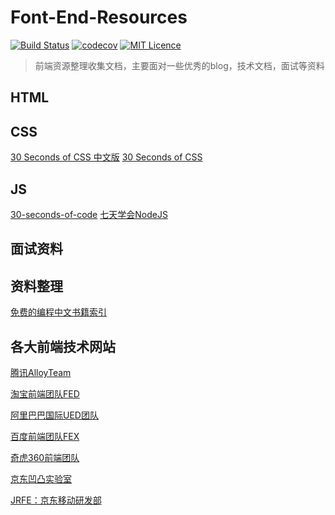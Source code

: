 # Font-End-Resources

[![Build Status](https://travis-ci.org/nieyafei/front-end-resources.svg?branch=master)](https://travis-ci.org/nieyafei/front-end-resources)
[![codecov](https://codecov.io/gh/nieyafei/front-end-resources/branch/master/graph/badge.svg)](https://codecov.io/gh/nieyafei/front-end-resources)
[![MIT Licence](https://badges.frapsoft.com/os/mit/mit.svg?v=103)](https://opensource.org/licenses/mit-license.php) 

> 前端资源整理收集文档，主要面对一些优秀的blog，技术文档，面试等资料

## HTML


## CSS

[30 Seconds of CSS 中文版](https://github.com/kujian/30-seconds-of-css)
[30 Seconds of CSS](https://github.com/Chalarangelo/30-seconds-of-code)

## JS

[30-seconds-of-code](https://github.com/kujian/30-seconds-of-code)
[七天学会NodeJS](http://nqdeng.github.io/7-days-nodejs/)

## 面试资料


## 资料整理

[免费的编程中文书籍索引](https://github.com/justjavac/free-programming-books-zh_CN)

## 各大前端技术网站

[腾讯AlloyTeam](http://www.alloyteam.com/)

[淘宝前端团队FED](http://taobaofed.org/)

[阿里巴巴国际UED团队](http://www.aliued.com/)

[百度前端团队FEX](http://fex.baidu.com/)

[奇虎360前端团队](https://75team.com/)

[京东凹凸实验室](https://aotu.io/)

[JRFE：京东移动研发部](https://fe.jr.jd.com/)